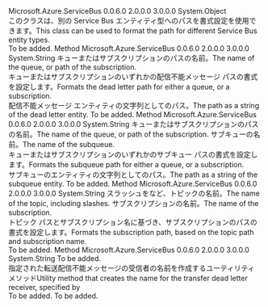 <Type Name="EntityNameHelper" FullName="Microsoft.Azure.ServiceBus.EntityNameHelper">
  <TypeSignature Language="C#" Value="public static class EntityNameHelper" />
  <TypeSignature Language="ILAsm" Value=".class public auto ansi abstract sealed beforefieldinit EntityNameHelper extends System.Object" />
  <TypeSignature Language="DocId" Value="T:Microsoft.Azure.ServiceBus.EntityNameHelper" />
  <TypeSignature Language="VB.NET" Value="Public Class EntityNameHelper" />
  <TypeSignature Language="F#" Value="type EntityNameHelper = class" />
  <AssemblyInfo>
    <AssemblyName>Microsoft.Azure.ServiceBus</AssemblyName>
    <AssemblyVersion>0.0.6.0</AssemblyVersion>
    <AssemblyVersion>2.0.0.0</AssemblyVersion>
    <AssemblyVersion>3.0.0.0</AssemblyVersion>
  </AssemblyInfo>
  <Base>
    <BaseTypeName>System.Object</BaseTypeName>
  </Base>
  <Interfaces />
  <Docs>
    <summary>
            <span data-ttu-id="0fa3f-101">このクラスは、別の Service Bus エンティティ型へのパスを書式設定を使用できます。</span><span class="sxs-lookup"><span data-stu-id="0fa3f-101">This class can be used to format the path for different Service Bus entity types.</span></span>
            </summary>
    <remarks>To be added.</remarks>
  </Docs>
  <Members>
    <Member MemberName="FormatDeadLetterPath">
      <MemberSignature Language="C#" Value="public static string FormatDeadLetterPath (string entityPath);" />
      <MemberSignature Language="ILAsm" Value=".method public static hidebysig string FormatDeadLetterPath(string entityPath) cil managed" />
      <MemberSignature Language="DocId" Value="M:Microsoft.Azure.ServiceBus.EntityNameHelper.FormatDeadLetterPath(System.String)" />
      <MemberSignature Language="VB.NET" Value="Public Shared Function FormatDeadLetterPath (entityPath As String) As String" />
      <MemberSignature Language="F#" Value="static member FormatDeadLetterPath : string -&gt; string" Usage="Microsoft.Azure.ServiceBus.EntityNameHelper.FormatDeadLetterPath entityPath" />
      <MemberType>Method</MemberType>
      <AssemblyInfo>
        <AssemblyName>Microsoft.Azure.ServiceBus</AssemblyName>
        <AssemblyVersion>0.0.6.0</AssemblyVersion>
        <AssemblyVersion>2.0.0.0</AssemblyVersion>
        <AssemblyVersion>3.0.0.0</AssemblyVersion>
      </AssemblyInfo>
      <ReturnValue>
        <ReturnType>System.String</ReturnType>
      </ReturnValue>
      <Parameters>
        <Parameter Name="entityPath" Type="System.String" />
      </Parameters>
      <Docs>
        <param name="entityPath"><span data-ttu-id="0fa3f-102">キューまたはサブスクリプションのパスの名前。</span><span class="sxs-lookup"><span data-stu-id="0fa3f-102">The name of the queue, or path of the subscription.</span></span></param>
        <summary>
            <span data-ttu-id="0fa3f-103">キューまたはサブスクリプションのいずれかの配信不能メッセージ パスの書式を設定します。</span><span class="sxs-lookup"><span data-stu-id="0fa3f-103">Formats the dead letter path for either a queue, or a subscription.</span></span>
            </summary>
        <returns><span data-ttu-id="0fa3f-104">配信不能メッセージ エンティティの文字列としてのパス。</span><span class="sxs-lookup"><span data-stu-id="0fa3f-104">The path as a string of the dead letter entity.</span></span></returns>
        <remarks>To be added.</remarks>
      </Docs>
    </Member>
    <Member MemberName="FormatSubQueuePath">
      <MemberSignature Language="C#" Value="public static string FormatSubQueuePath (string entityPath, string subQueueName);" />
      <MemberSignature Language="ILAsm" Value=".method public static hidebysig string FormatSubQueuePath(string entityPath, string subQueueName) cil managed" />
      <MemberSignature Language="DocId" Value="M:Microsoft.Azure.ServiceBus.EntityNameHelper.FormatSubQueuePath(System.String,System.String)" />
      <MemberSignature Language="VB.NET" Value="Public Shared Function FormatSubQueuePath (entityPath As String, subQueueName As String) As String" />
      <MemberSignature Language="F#" Value="static member FormatSubQueuePath : string * string -&gt; string" Usage="Microsoft.Azure.ServiceBus.EntityNameHelper.FormatSubQueuePath (entityPath, subQueueName)" />
      <MemberType>Method</MemberType>
      <AssemblyInfo>
        <AssemblyName>Microsoft.Azure.ServiceBus</AssemblyName>
        <AssemblyVersion>0.0.6.0</AssemblyVersion>
        <AssemblyVersion>2.0.0.0</AssemblyVersion>
        <AssemblyVersion>3.0.0.0</AssemblyVersion>
      </AssemblyInfo>
      <ReturnValue>
        <ReturnType>System.String</ReturnType>
      </ReturnValue>
      <Parameters>
        <Parameter Name="entityPath" Type="System.String" />
        <Parameter Name="subQueueName" Type="System.String" />
      </Parameters>
      <Docs>
        <param name="entityPath"><span data-ttu-id="0fa3f-105">キューまたはサブスクリプションのパスの名前。</span><span class="sxs-lookup"><span data-stu-id="0fa3f-105">The name of the queue, or path of the subscription.</span></span></param>
        <param name="subQueueName"><span data-ttu-id="0fa3f-106">サブキューの名前。</span><span class="sxs-lookup"><span data-stu-id="0fa3f-106">The name of the subqueue.</span></span></param>
        <summary>
            <span data-ttu-id="0fa3f-107">キューまたはサブスクリプションのいずれかのサブキュー パスの書式を設定します。</span><span class="sxs-lookup"><span data-stu-id="0fa3f-107">Formats the subqueue path for either a queue, or a subscription.</span></span>
            </summary>
        <returns><span data-ttu-id="0fa3f-108">サブキューのエンティティの文字列としてのパス。</span><span class="sxs-lookup"><span data-stu-id="0fa3f-108">The path as a string of the subqueue entity.</span></span></returns>
        <remarks>To be added.</remarks>
      </Docs>
    </Member>
    <Member MemberName="FormatSubscriptionPath">
      <MemberSignature Language="C#" Value="public static string FormatSubscriptionPath (string topicPath, string subscriptionName);" />
      <MemberSignature Language="ILAsm" Value=".method public static hidebysig string FormatSubscriptionPath(string topicPath, string subscriptionName) cil managed" />
      <MemberSignature Language="DocId" Value="M:Microsoft.Azure.ServiceBus.EntityNameHelper.FormatSubscriptionPath(System.String,System.String)" />
      <MemberSignature Language="VB.NET" Value="Public Shared Function FormatSubscriptionPath (topicPath As String, subscriptionName As String) As String" />
      <MemberSignature Language="F#" Value="static member FormatSubscriptionPath : string * string -&gt; string" Usage="Microsoft.Azure.ServiceBus.EntityNameHelper.FormatSubscriptionPath (topicPath, subscriptionName)" />
      <MemberType>Method</MemberType>
      <AssemblyInfo>
        <AssemblyName>Microsoft.Azure.ServiceBus</AssemblyName>
        <AssemblyVersion>0.0.6.0</AssemblyVersion>
        <AssemblyVersion>2.0.0.0</AssemblyVersion>
        <AssemblyVersion>3.0.0.0</AssemblyVersion>
      </AssemblyInfo>
      <ReturnValue>
        <ReturnType>System.String</ReturnType>
      </ReturnValue>
      <Parameters>
        <Parameter Name="topicPath" Type="System.String" />
        <Parameter Name="subscriptionName" Type="System.String" />
      </Parameters>
      <Docs>
        <param name="topicPath"><span data-ttu-id="0fa3f-109">スラッシュをなど、トピックの名前。</span><span class="sxs-lookup"><span data-stu-id="0fa3f-109">The name of the topic, including slashes.</span></span></param>
        <param name="subscriptionName"><span data-ttu-id="0fa3f-110">サブスクリプションの名前。</span><span class="sxs-lookup"><span data-stu-id="0fa3f-110">The name of the subscription.</span></span></param>
        <summary>
            <span data-ttu-id="0fa3f-111">トピック パスとサブスクリプション名に基づき、サブスクリプションのパスの書式を設定します。</span><span class="sxs-lookup"><span data-stu-id="0fa3f-111">Formats the subscription path, based on the topic path and subscription name.</span></span>
            </summary>
        <returns />
        <remarks>To be added.</remarks>
      </Docs>
    </Member>
    <Member MemberName="FormatTransferDeadLetterPath">
      <MemberSignature Language="C#" Value="public static string FormatTransferDeadLetterPath (string entityPath);" />
      <MemberSignature Language="ILAsm" Value=".method public static hidebysig string FormatTransferDeadLetterPath(string entityPath) cil managed" />
      <MemberSignature Language="DocId" Value="M:Microsoft.Azure.ServiceBus.EntityNameHelper.FormatTransferDeadLetterPath(System.String)" />
      <MemberSignature Language="VB.NET" Value="Public Shared Function FormatTransferDeadLetterPath (entityPath As String) As String" />
      <MemberSignature Language="F#" Value="static member FormatTransferDeadLetterPath : string -&gt; string" Usage="Microsoft.Azure.ServiceBus.EntityNameHelper.FormatTransferDeadLetterPath entityPath" />
      <MemberType>Method</MemberType>
      <AssemblyInfo>
        <AssemblyName>Microsoft.Azure.ServiceBus</AssemblyName>
        <AssemblyVersion>0.0.6.0</AssemblyVersion>
        <AssemblyVersion>2.0.0.0</AssemblyVersion>
        <AssemblyVersion>3.0.0.0</AssemblyVersion>
      </AssemblyInfo>
      <ReturnValue>
        <ReturnType>System.String</ReturnType>
      </ReturnValue>
      <Parameters>
        <Parameter Name="entityPath" Type="System.String" />
      </Parameters>
      <Docs>
        <param name="entityPath">To be added.</param>
        <summary>
            <span data-ttu-id="0fa3f-112">指定された転送配信不能メッセージの受信者の名前を作成するユーティリティ メソッド<paramref name="entityPath" /></span><span class="sxs-lookup"><span data-stu-id="0fa3f-112">Utility method that creates the name for the transfer dead letter receiver, specified by <paramref name="entityPath" /></span></span></summary>
        <returns>To be added.</returns>
        <remarks>To be added.</remarks>
      </Docs>
    </Member>
  </Members>
</Type>